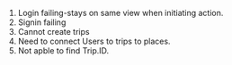 1. Login failing-stays on same view when initiating action.
2. Signin failing
3. Cannot create trips
4. Need to connect Users to trips to places.
5. Not apble to find Trip.ID.
